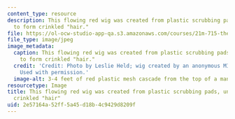 ```yaml
---
content_type: resource
description: This flowing red wig was created from plastic scrubbing pads, unfolded
  to form crinkled "hair."
file: https://ol-ocw-studio-app-qa.s3.amazonaws.com/courses/21m-715-the-craft-of-costume-design-fall-2009/2e57164a52ff5a45d18b4c9429d8209f_IMG_1068.jpg
file_type: image/jpeg
image_metadata:
  caption: This flowing red wig was created from plastic scrubbing pads, unfolded
    to form crinkled "hair."
  credit: 'Credit: Photo by Leslie Held; wig created by an anonymous MIT student.
    Used with permission.'
  image-alt: 3-4 feet of red plastic mesh cascade from the top of a mannequin's head.
resourcetype: Image
title: This flowing red wig was created from plastic scrubbing pads, unfolded to form
  crinkled "hair"
uid: 2e57164a-52ff-5a45-d18b-4c9429d8209f
---
```

